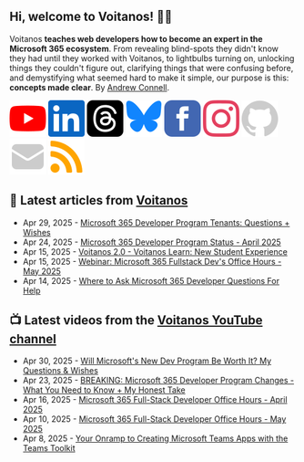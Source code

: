 ## Hi, welcome to Voitanos! 👋🏼

Voitanos **teaches web developers how to become an expert in the Microsoft 365 ecosystem**. From revealing blind-spots they didn't know they had until they worked with Voitanos, to lightbulbs turning on, unlocking things they couldn't figure out, clarifying things that were confusing before, and demystifying what seemed hard to make it simple, our purpose is this: **concepts made clear**. By [Andrew Connell](https://www.voitanos.io/pages/about-andrew).

[![](https://raw.githubusercontent.com/Voitanos/.github/main/images/youtube.svg)](http://voitanos.social/youtube) [![](https://raw.githubusercontent.com/Voitanos/.github/main/images/linkedin.svg)](http://voitanos.social/linkedin) [![](https://raw.githubusercontent.com/Voitanos/.github/main/images/threads.svg)](http://voitanos.social/threads) [![](https://raw.githubusercontent.com/Voitanos/.github/main/images/bluesky.svg)](http://voitanos.social/bluesky) [![](https://raw.githubusercontent.com/Voitanos/.github/main/images/facebook.svg)](http://voitanos.social/facebook) [![](https://raw.githubusercontent.com/Voitanos/.github/main/images/instagram.svg)](http://voitanos.social/instagram) [![](https://raw.githubusercontent.com/Voitanos/.github/main/images/github.svg)](http://voitanos.social/github) [![](https://raw.githubusercontent.com/Voitanos/.github/main/images/mail.svg)](https://www.voitanos.io/newsletter) [![](https://raw.githubusercontent.com/Voitanos/.github/main/images/rss.svg)](https://www.voitanos.io/blog)

## 📙 Latest articles from [Voitanos](https://www.voitanos.io/blog)
<!-- VOITANOSBLOG-POST-LIST:START -->
- Apr 29, 2025 - [Microsoft 365 Developer Program Tenants: Questions + Wishes](https://www.voitanos.io/blog/microsoft-365-developer-program-status-april-2025-questions-wishes/?utm_medium=rss&utm_source=voitanos.io)
- Apr 24, 2025 - [Microsoft 365 Developer Program Status - April 2025](https://www.voitanos.io/blog/microsoft-365-developer-program-status-april-2025/?utm_medium=rss&utm_source=voitanos.io)
- Apr 15, 2025 - [Voitanos 2.0 - Voitanos Learn: New Student Experience](https://www.voitanos.io/blog/announcing-voitanos-learn-student-experience/?utm_medium=rss&utm_source=voitanos.io)
- Apr 15, 2025 - [Webinar: Microsoft 365 Fullstack Dev&#39;s Office Hours - May 2025](https://www.voitanos.io/webinars/microsoft-365-full-stack-office-hours-2025-05-may/?utm_medium=rss&utm_source=voitanos.io)
- Apr 14, 2025 - [Where to Ask Microsoft 365 Developer Questions For Help](https://www.voitanos.io/blog/developers-where-to-ask-questions-when-you-need-help/?utm_medium=rss&utm_source=voitanos.io)<!-- VOITANOSBLOG-POST-LIST:END -->

## 📺 Latest videos from the [Voitanos YouTube channel](https://www.youtube.com/voitanosio)
<!-- VOITANOSYOUTUBE-POST-LIST:START -->
- Apr 30, 2025 - [Will Microsoft&#39;s New Dev Program Be Worth It? My Questions &amp; Wishes](https://www.youtube.com/watch?v=roOpxuJt29o)
- Apr 23, 2025 - [BREAKING: Microsoft 365 Developer Program Changes - What You Need to Know + My Honest Take](https://www.youtube.com/watch?v=NwSAOXhAS18)
- Apr 16, 2025 - [Microsoft 365 Full-Stack Developer Office Hours - April 2025](https://www.youtube.com/watch?v=5U01IUPYk4s)
- Apr 10, 2025 - [Microsoft 365 Full-Stack Developer Office Hours - May 2025](https://www.youtube.com/watch?v=5gyBsxakdMk)
- Apr 8, 2025 - [Your Onramp to Creating Microsoft Teams Apps with the Teams Toolkit](https://www.youtube.com/watch?v=C_bxDyXmG1A)<!-- VOITANOSYOUTUBE-POST-LIST:END -->
